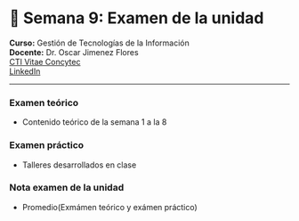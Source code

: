 # 🧩 **Semana 9: Examen de la unidad**

**Curso:** Gestión de Tecnologías de la Información  
**Docente:** Dr. Oscar Jimenez Flores  
[CTI Vitae Concytec](https://www.google.com/url?sa=t&source=web&rct=j&opi=89978449&url=https://ctivitae.concytec.gob.pe/appDirectorioCTI/VerDatosInvestigador.do%3Fid_investigador%3D33398&ved=2ahUKEwi7_KSu8s2MAxWwIbkGHfcFN3EQFnoECA0QAQ&usg=AOvVaw1VPrJTyH8Dl3P6q-qEHKEY)  
[LinkedIn](https://www.linkedin.com/in/oscar-jimenez-flores/)


---

### **Examen teórico**
- Contenido teórico de la semana 1 a la 8

### **Examen práctico**
- Talleres desarrollados en clase

### **Nota examen de la unidad**
- Promedio(Exmámen teórico y exámen práctico)